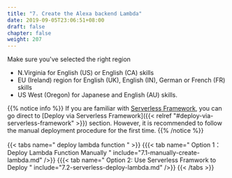 ```yaml
---
title: "7. Create the Alexa backend Lambda"
date: 2019-09-05T23:06:51+08:00
draft: false
chapter: false
weight: 207
---
```



Make sure you've selected the right region

* N.Virginia for English (US) or English (CA) skills
* EU (Ireland) region for English (UK), English (IN), German or French (FR) skills
* US West (Oregon) for Japanese and English (AU) skills.

{{% notice info %}}
If you are familiar with [Serverless Framework](https://serverless.com/), you can 
go direct to [Deploy via Serverless Framework]({{< relref "#deploy-via-serverless-framework" >}})
section. However, it is recommended to follow the manual deployment procedure
for the first time.
{{% /notice %}}

{{< tabs name=" deploy lambda function " >}} 
{{{< tab name=" Option 1：Deploy Lambda Function Manually " include="7.1-manually-create-lambda.md" />}}
{{{< tab name=" Option 2: Use Serverless Framwork to Deploy " include="7.2-serverless-deploy-lambda.md" />}}
{{< /tabs >}}

